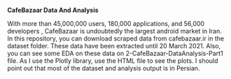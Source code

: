 **CafeBazaar Data And Analysis**



With more than 45,000,000 users, 180,000 applications, and 56,000 developers , CafeBazaar is undoubtedly the largest android market in Iran. 
In this repository, you can download scraped data from cafebazaar.ir in the dataset folder.  These data have been extracted until 20 March 2021. Also, you can see some EDA on these data on 2-CafeBazaar-DataAnalysis-Part1 file. As I use the Plotly library, use the HTML file to see the plots.
I should point out that most of the dataset and analysis output is in Persian.

